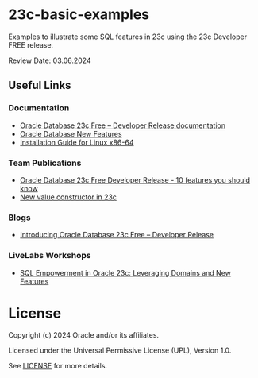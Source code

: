 # 23c-basic-examples

 Examples to illustrate some SQL features in 23c using the 23c Developer FREE release.
 
 Review Date: 03.06.2024

## Useful Links

### Documentation

- [Oracle Database 23c Free – Developer Release documentation](https://docs.oracle.com/en/database/oracle/oracle-database/23/index.html)
- [Oracle Database New Features](https://docs.oracle.com/en/database/oracle/oracle-database/23/nfcoa/introduction.html)
- [Installation Guide for Linux x86-64](https://docs.oracle.com/en/database/oracle/oracle-database/23/xeinl/index.html#Oracle%C2%AE-Database-Free)

### Team Publications

- [Oracle Database 23c Free Developer Release - 10 features you should know](https://blogs.oracle.com/coretec/post/oracle-database-23c-free-developer-sql)
- [New value constructor in 23c](https://blogs.oracle.com/coretec/post/new-value-constructor-in-23c)

### Blogs

- [Introducing Oracle Database 23c Free – Developer Release](https://blogs.oracle.com/database/post/oracle-database-23c-free)

### LiveLabs Workshops

- [SQL Empowerment in Oracle 23c: Leveraging Domains and New Features](https://apexapps.oracle.com/pls/apex/r/dbpm/livelabs/view-workshop?wid=3835&clear=RR,180&session=112078282268124)


# License

Copyright (c) 2024 Oracle and/or its affiliates.

Licensed under the Universal Permissive License (UPL), Version 1.0.

See [LICENSE](https://github.com/oracle-devrel/technology-engineering/blob/main/LICENSE) for more details.

